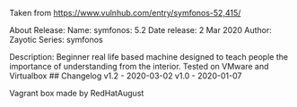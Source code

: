 Taken from https://www.vulnhub.com/entry/symfonos-52,415/ 

About Release:
    Name: symfonos: 5.2
    Date release: 2 Mar 2020
    Author: Zayotic
    Series: symfonos 

Description:
    Beginner real life based machine designed to teach people the importance of understanding from the interior.
    Tested on VMware and Virtualbox
    ## Changelog v1.2 - 2020-03-02 v1.0 - 2020-01-07 

Vagrant box made by RedHatAugust
